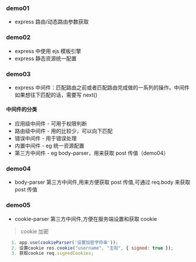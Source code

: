 ### demo01

- express 路由/动态路由参数获取

### demo02

- express 中使用 ejs 模板引擎
- express 静态资源统一配置

### demo03

- express 中间件：匹配路由之前或者匹配路由完成做的一系列的操作。中间件如果想往下匹配的话，需要写 next()

#### 中间件的分类

- 应用级中间件 - 可用于权限判断
- 路由级中间件 - 用的比较少，可以向下匹配
- 错误中间件 - 用于错误处理
- 内置中间件 - eg 统一资源配置
- 第三方中间件 - eg body-parser，用来获取 post 传值（demo04）

### demo04

- body-parser 第三方中间件,用来方便获取 post 传值,可通过 req.body 来获取 post 传值

### demo05

- cookie-parser 第三方中间件,方便在服务端设置和获取 cookie

> cookie 加密

```js
  1. app.use(cookieParser('设置加密字符串'));
  2. 设置cookie res.cookie("username", "王阳", { signed: true });
  3. 获取cookie req.signedCookies;
```
